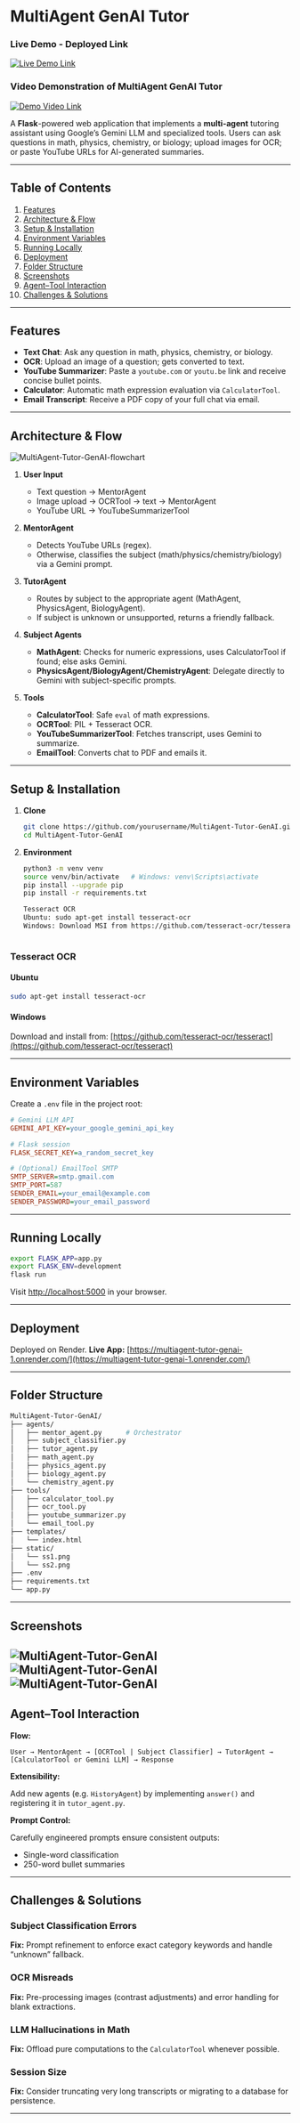 # MultiAgent GenAI Tutor

### Live Demo - Deployed Link
[![Live Demo Link](https://img.shields.io/badge/demo-Live-grey)](https://multiagent-tutor-genai-1.onrender.com/)  

### Video Demonstration of MultiAgent GenAI Tutor
[![Demo Video Link](https://img.shields.io/badge/demo-Video-grey)](https://drive.google.com/file/d/1haGz_H_n6lNgcNyDUNtQHc1l6VHEMboV/view?usp=sharing)  



A **Flask**-powered web application that implements a **multi-agent** tutoring assistant using Google’s Gemini LLM and specialized tools. Users can ask questions in math, physics, chemistry, or biology; upload images for OCR; or paste YouTube URLs for AI-generated summaries.

---

## Table of Contents
1. [Features](#features)  
2. [Architecture & Flow](#architecture--flow)  
3. [Setup & Installation](#setup--installation)  
4. [Environment Variables](#environment-variables)  
5. [Running Locally](#running-locally)  
6. [Deployment](#deployment)  
7. [Folder Structure](#folder-structure)  
8. [Screenshots](#screenshots)  
9. [Agent–Tool Interaction](#agent–tool-interaction)  
10. [Challenges & Solutions](#challenges--solutions)  

---

## Features
- **Text Chat**: Ask any question in math, physics, chemistry, or biology.  
- **OCR**: Upload an image of a question; gets converted to text.  
- **YouTube Summarizer**: Paste a `youtube.com` or `youtu.be` link and receive concise bullet points.  
- **Calculator**: Automatic math expression evaluation via `CalculatorTool`.  
- **Email Transcript**: Receive a PDF copy of your full chat via email.

---

## Architecture & Flow

![MultiAgent-Tutor-GenAI-flowchart](https://raw.githubusercontent.com/1543siddhant/MultiAgent-Tutor-GenAI/refs/heads/main/static/MultiAgent-WorkFlow.png)

1. **User Input**  
   - Text question → MentorAgent  
   - Image upload → OCRTool → text → MentorAgent  
   - YouTube URL → YouTubeSummarizerTool  

2. **MentorAgent**  
   - Detects YouTube URLs (regex).  
   - Otherwise, classifies the subject (math/physics/chemistry/biology) via a Gemini prompt.  

3. **TutorAgent**  
   - Routes by subject to the appropriate agent (MathAgent, PhysicsAgent, BiologyAgent).  
   - If subject is unknown or unsupported, returns a friendly fallback.

4. **Subject Agents**  
   - **MathAgent**: Checks for numeric expressions, uses CalculatorTool if found; else asks Gemini.  
   - **PhysicsAgent/BiologyAgent/ChemistryAgent**: Delegate directly to Gemini with subject-specific prompts.

5. **Tools**  
   - **CalculatorTool**: Safe `eval` of math expressions.  
   - **OCRTool**: PIL + Tesseract OCR.  
   - **YouTubeSummarizerTool**: Fetches transcript, uses Gemini to summarize.  
   - **EmailTool**: Converts chat to PDF and emails it.

---

## Setup & Installation

1. **Clone**  
   ```bash
   git clone https://github.com/yourusername/MultiAgent-Tutor-GenAI.git
   cd MultiAgent-Tutor-GenAI
   ```
   
2. **Environment**
   ```bash
   python3 -m venv venv
   source venv/bin/activate   # Windows: venv\Scripts\activate
   pip install --upgrade pip
   pip install -r requirements.txt

   Tesseract OCR
   Ubuntu: sudo apt-get install tesseract-ocr
   Windows: Download MSI from https://github.com/tesseract-ocr/tesseract
  ```

```

### Tesseract OCR

#### Ubuntu

```bash
sudo apt-get install tesseract-ocr
```

#### Windows

Download and install from: [https://github.com/tesseract-ocr/tesseract](https://github.com/tesseract-ocr/tesseract)

---

## Environment Variables

Create a `.env` file in the project root:

```ini
# Gemini LLM API
GEMINI_API_KEY=your_google_gemini_api_key

# Flask session
FLASK_SECRET_KEY=a_random_secret_key

# (Optional) EmailTool SMTP
SMTP_SERVER=smtp.gmail.com
SMTP_PORT=587
SENDER_EMAIL=your_email@example.com
SENDER_PASSWORD=your_email_password
```

---

## Running Locally

```bash
export FLASK_APP=app.py
export FLASK_ENV=development
flask run
```

Visit [http://localhost:5000](http://localhost:5000) in your browser.

---

## Deployment

Deployed on Render.
**Live App:** [https://multiagent-tutor-genai-1.onrender.com/](https://multiagent-tutor-genai-1.onrender.com/)

---

## Folder Structure

```bash
MultiAgent-Tutor-GenAI/
├── agents/
│   ├── mentor_agent.py      # Orchestrator
│   ├── subject_classifier.py
│   ├── tutor_agent.py
│   ├── math_agent.py
│   ├── physics_agent.py
│   ├── biology_agent.py
│   └── chemistry_agent.py
├── tools/
│   ├── calculator_tool.py
│   ├── ocr_tool.py
│   ├── youtube_summarizer.py
│   └── email_tool.py
├── templates/
│   └── index.html
├── static/
│   └── ss1.png
│   └── ss2.png
├── .env
├── requirements.txt
└── app.py
```

---

## Screenshots

![MultiAgent-Tutor-GenAI](https://raw.githubusercontent.com/1543siddhant/MultiAgent-Tutor-GenAI/refs/heads/main/static/output1.png)
![MultiAgent-Tutor-GenAI](https://raw.githubusercontent.com/1543siddhant/MultiAgent-Tutor-GenAI/refs/heads/main/static/output2.png)
![MultiAgent-Tutor-GenAI](https://raw.githubusercontent.com/1543siddhant/MultiAgent-Tutor-GenAI/refs/heads/main/static/output5.png)
---

## Agent–Tool Interaction

**Flow:**

```
User → MentorAgent → [OCRTool | Subject Classifier] → TutorAgent → [CalculatorTool or Gemini LLM] → Response
```

**Extensibility:**

Add new agents (e.g. `HistoryAgent`) by implementing `answer()` and registering it in `tutor_agent.py`.

**Prompt Control:**

Carefully engineered prompts ensure consistent outputs:

* Single-word classification
* 250-word bullet summaries

---

## Challenges & Solutions

### Subject Classification Errors

**Fix:** Prompt refinement to enforce exact category keywords and handle “unknown” fallback.

### OCR Misreads

**Fix:** Pre-processing images (contrast adjustments) and error handling for blank extractions.

### LLM Hallucinations in Math

**Fix:** Offload pure computations to the `CalculatorTool` whenever possible.

### Session Size

**Fix:** Consider truncating very long transcripts or migrating to a database for persistence.

---
